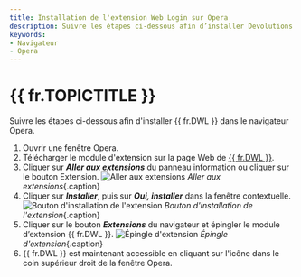 ```yaml
---
title: Installation de l'extension Web Login sur Opera
description: Suivre les étapes ci-dessous afin d’installer Devolutions Web Login dans le navigateur Opera. 
keywords:
- Navigateur
- Opera
---
```

# {{ fr.TOPICTITLE }} 
Suivre les étapes ci-dessous afin d'installer {{ fr.DWL }} dans le navigateur Opera. 
1. Ouvrir une fenêtre Opera. 
1. Télécharger le module d'extension sur la page Web de [{{ fr.DWL }}](https://devolutions.net/fr/web-login). 
1. Cliquer sur ***Aller aux extensions*** du panneau information ou cliquer sur le bouton Extension. 
![Aller aux extensions](/img/fr/kb/KB4031.png) 
*Aller aux extensions*{.caption} 
1. Cliquer sur ***Installer***, puis sur ***Oui, installer*** dans la fenêtre contextuelle. 
![Bouton d'installation de l'extension](/img/fr/kb/KB4032.png) 
*Bouton d'installation de l'extension*{.caption} 
1. Cliquer sur le bouton ***Extensions*** du navigateur et épingler le module d’extension {{ fr.DWL }}. 
![Épingle d'extension](/img/fr/kb/KB4033.png) 
*Épingle d'extension*{.caption} 
1. {{ fr.DWL }} est maintenant accessible en cliquant sur l'icône dans le coin supérieur droit de la fenêtre Opera. 

